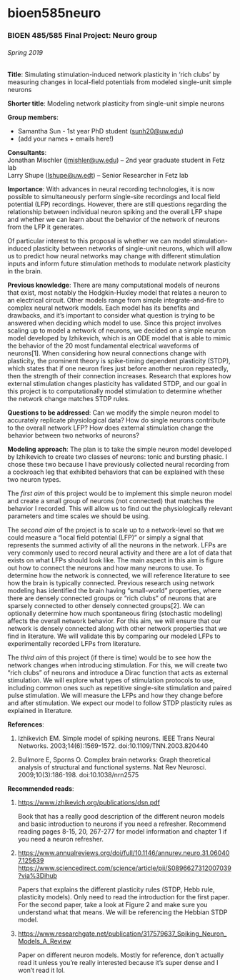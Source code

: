 ﻿# bioen585neuro

### BIOEN 485/585 Final	Project: Neuro group
###### Spring 2019
**Title**: Simulating stimulation-induced network plasticity in ‘rich clubs’ by measuring changes in local-field potentials from modeled single-unit simple neurons 

**Shorter title**: Modeling network plasticity from single-unit simple neurons

**Group members**:  
- Samantha Sun - 1st year PhD student (sunh20@uw.edu)
- (add your names + emails here!)

**Consultants**:  
  Jonathan Mischler (jmishler@uw.edu) – 2nd year graduate student in Fetz lab  
  Larry Shupe (lshupe@uw.edt) – Senior Researcher in Fetz lab  

**Importance**: With advances in neural recording technologies, it is now possible to simultaneously perform single-site recordings and local field potential (LFP) recordings. However, there are still questions regarding the relationship between individual neuron spiking and the overall LFP shape and whether we can learn about the behavior of the network of neurons from the LFP it generates. 

Of particular interest to this proposal is whether we can model stimulation-induced plasticity between networks of single-unit neurons, which will allow us to predict how neural networks may change with different stimulation inputs and inform future stimulation methods to modulate network plasticity in the brain. 

**Previous knowledge**: There are many computational models of neurons that exist, most notably the Hodgkin-Huxley model that relates a neuron to an electrical circuit. Other models range from simple integrate-and-fire to complex neural network models. Each model has its benefits and drawbacks, and it’s important to consider what question is trying to be answered when deciding which model to use. Since this project involves scaling up to model a network of neurons, we decided on a simple neuron model developed by Izhikevich, which is an ODE model that is able to mimic the behavior of the 20 most fundamental electrical waveforms of neurons[1]. When considering how neural connections change with plasticity, the prominent theory is spike-timing dependent plasticity (STDP), which states that if one neuron fires just before another neuron repeatedly, then the strength of their connection increases. Research that explores how external stimulation changes plasticity has validated STDP, and our goal in this project is to computationally model stimulation to determine whether the network change matches STDP rules. 

**Questions to be addressed**: Can we modify the simple neuron model to accurately replicate physiological data? How do single neurons contribute to the overall network LFP? How does external stimulation change the behavior between two networks of neurons?

**Modeling approach**: The plan is to take the simple neuron model developed by Izhikevich to create two classes of neurons: tonic and bursting phasic. I chose these two because I have previously collected neural recording from a cockroach leg that exhibited behaviors that can be explained with these two neuron types. 

The *first aim* of this project would be to implement this simple neuron model and create a small group of neurons (not connected) that matches the behavior I recorded. This will allow us to find out the physiologically relevant parameters and time scales we should be using.

The *second aim* of the project is to scale up to a network-level so that we could measure a “local field potential (LFP)” or simply a signal that represents the summed activity of all the neurons in the network. LFPs are very commonly used to record neural activity and there are a lot of data that exists on what LFPs should look like. The main aspect in this aim is figure out how to connect the neurons and how many neurons to use. To determine how the network is connected, we will reference literature to see how the brain is typically connected. Previous research using network modeling has identified the brain having “small-world” properties, where there are densely connected groups or “rich clubs” of neurons that are sparsely connected to other densely connected groups[2]. We can optionally determine how much spontaneous firing (stochastic modeling) affects the overall network behavior. For this aim, we will ensure that our network is densely connected along with other network properties that we find in literature. We will validate this by comparing our modeled LFPs to experimentally recorded LFPs from literature. 

The *third aim* of this project (if there is time) would be to see how the network changes when introducing stimulation. For this, we will create two “rich clubs” of neurons and introduce a Dirac function that acts as external stimulation. We will explore what types of stimulation protocols to use, including common ones such as repetitive single-site stimulation and paired pulse stimulation. We will measure the LFPs and how they change before and after stimulation. We expect our model to follow STDP plasticity rules as explained in literature.

**References**:
1. 	Izhikevich EM. Simple model of spiking neurons. IEEE Trans Neural Networks. 2003;14(6):1569-1572. doi:10.1109/TNN.2003.820440

2. 	Bullmore E, Sporns O. Complex brain networks: Graph theoretical analysis of structural and functional systems. Nat Rev Neurosci. 2009;10(3):186-198. doi:10.1038/nrn2575

**Recommended reads**:  
1. https://www.izhikevich.org/publications/dsn.pdf  

   Book that has a really good description of the different neuron models and basic introduction to neurons if you need a refresher. Recommend reading pages 8-15, 20, 267-277 for model information and chapter 1 if you need a neuron refresher.   

2. https://www.annualreviews.org/doi/full/10.1146/annurev.neuro.31.060407.125639  
https://www.sciencedirect.com/science/article/pii/S0896627312007039?via%3Dihub  

   Papers that explains the different plasticity rules (STDP, Hebb rule, plasticity models). Only need to read the introduction for the first paper. For the second paper, take a look at Figure 2 and make sure you understand what that means. We will be referencing the Hebbian STDP model.  

3. https://www.researchgate.net/publication/317579637_Spiking_Neuron_Models_A_Review  

   Paper on different neuron models. Mostly for reference, don’t actually read it unless you’re really interested because it’s super dense and I won’t read it lol.
